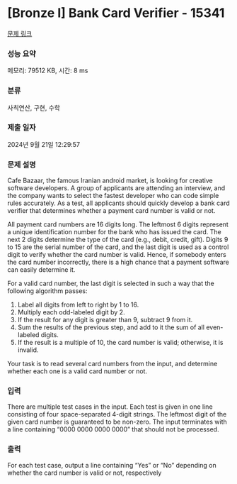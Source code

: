 # [Bronze I] Bank Card Verifier - 15341 

[문제 링크](https://www.acmicpc.net/problem/15341) 

### 성능 요약

메모리: 79512 KB, 시간: 8 ms

### 분류

사칙연산, 구현, 수학

### 제출 일자

2024년 9월 21일 12:29:57

### 문제 설명

<p>Cafe Bazaar, the famous Iranian android market, is looking for creative software developers. A group of applicants are attending an interview, and the company wants to select the fastest developer who can code simple rules accurately. As a test, all applicants should quickly develop a bank card verifier that determines whether a payment card number is valid or not.</p>

<p>All payment card numbers are 16 digits long. The leftmost 6 digits represent a unique identification number for the bank who has issued the card. The next 2 digits determine the type of the card (e.g., debit, credit, gift). Digits 9 to 15 are the serial number of the card, and the last digit is used as a control digit to verify whether the card number is valid. Hence, if somebody enters the card number incorrectly, there is a high chance that a payment software can easily determine it.</p>

<p>For a valid card number, the last digit is selected in such a way that the following algorithm passes:</p>

<ol>
	<li>Label all digits from left to right by 1 to 16.</li>
	<li>Multiply each odd-labeled digit by 2.</li>
	<li>If the result for any digit is greater than 9, subtract 9 from it.</li>
	<li>Sum the results of the previous step, and add to it the sum of all even-labeled digits.</li>
	<li>If the result is a multiple of 10, the card number is valid; otherwise, it is invalid.</li>
</ol>

<p>Your task is to read several card numbers from the input, and determine whether each one is a valid card number or not.</p>

### 입력 

 <p>There are multiple test cases in the input. Each test is given in one line consisting of four space-separated 4-digit strings. The leftmost digit of the given card number is guaranteed to be non-zero. The input terminates with a line containing “0000 0000 0000 0000” that should not be processed.</p>

### 출력 

 <p>For each test case, output a line containing “Yes” or “No” depending on whether the card number is valid or not, respectively</p>

